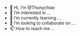 - 👋 Hi, I’m @Thunychiao
- 👀 I’m interested in ...
- 🌱 I’m currently learning ...
- 💞️ I’m looking to collaborate on ...
- 📫 How to reach me ...

<!---
Thunychiao/Thunychiao is a ✨ special ✨ repository because its `README.md` (this file) appears on your GitHub profile.
You can click the Preview link to take a look at your changes.
--->

